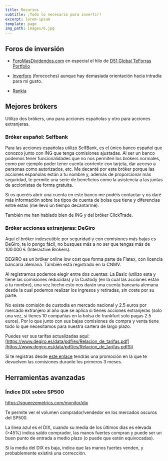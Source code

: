 ```yaml
---
title: Recursos
subtitle: ¡Todo lo necesario para invertir!
excerpt: lorem-ipsum
template: page
img_path: images/6.jpg
---
```

## Foros de inversión

*   [ForoMasDividendos.com](https://foro.masdividendos.com/) en especial el hilo de [D51 Global TeForras Portfolio](https://foro.masdividendos.com/t/d51-global-teforras-portfolio/1156)

*   [Inverforo](https://www.forocoches.com/foro/forumdisplay.php?f=57) (forocoches) aunque hay demasiada orientación hacia intradía para mi gusto.

*   [Rankia](https://www.rankia.com/)

##

## Mejores brókers

Utilizo dos brókers, uno para acciones españolas y otro para acciones extranjeras.

### Bróker español: Selfbank

Para las acciones españolas utilizo SelfBank, es el único banco español que conozco junto con ING que tenga comisiones ajustadas. Al ser un banco podemos tener funcionalidades que no nos permiten los brókers normales, como por ejemplo poder tener cuenta corriente con tarjeta, dar acceso a personas como autorizados, etc. Me decanté por este bróker porque las acciones españolas están a tu nombre y, además de proporcionar más seguridad, te permite una serie de beneficios como la asistencia a las juntas de accionistas de forma gratuita.

Si os queréis abrir una cuenta en este banco me podéis contactar y os daré más información sobre los tipos de cuenta de bolsa que tiene y diferencias entre estas (me llevó un tiempo decantarme).

También me han hablado bien de ING y del bróker ClickTrade.

### Bróker acciones extranjeras: DeGiro

Aquí el bróker indescutible por seguridad y con comisiones más bajas es DeGiro, te lo pongo fácil, no busques más a no ser que tengas más de 100.000 € (Interactive Brokers).

DEGIRO es un bróker online low cost que forma parte de Flatex, con licencia bancaria alemana. También está registrado en la CNMV.

Al registrarnos podemos elegir entre dos cuentas: La Basic (utilizo esta y tiene las comisiones reducidas) y la Custody (en la cual las acciones están a tu nombre), una vez hecho esto nos darán una cuenta bancaria alemana desde la cual podemos realizar los ingresos y retiradas, sin coste por su parte.

No existe comisión de custodia en mercado nacional y 2.5 euros por mercado extranjero al año que se aplica si tienes acciones extranjeras (solo una vez, si tienes 10 compañías en la bolsa de frankfurt solo pagas 2.5 euros). Por lo que junto con sus bajas comisiones de compra y venta tiene todo lo que necesitamos para nuestra cartera de largo plazo.

Puedes ver sus tarifas actualizadas aquí: [https://www.degiro.es/data/pdf/es/Relacion_de_tarifas.pdf](https://www.degiro.es/data/pdf/es/Relacion_de_tarifas.pdfSi)

Si te registras desde [este enlace](https://www.degiro.es/amigo-invita-amigo/empezar-a-invertir.html?id=9C781C40\&amp;utm_source=mgm) tendrás una promoción en la que te devuelven las comisiones durante los primeros 3 meses.

##

## Herramientas avanzadas

### Índice DIX sobre SP500

<https://squeezemetrics.com/monitor/dix>

Te permite ver el volumen comprador/vendedor en los mercados oscuros del SP500.

La línea azul es el DIX, cuando su media de los últimos días es elevada (>45%) indica saldo comprador, las manos fuertes compran y puede ser un buen punto de entrada a medio plazo (o puede que estén equivocadas).

Si la media del DIX es baja, indica que las manos fuertes venden, y probablemente existirá una corrección.

